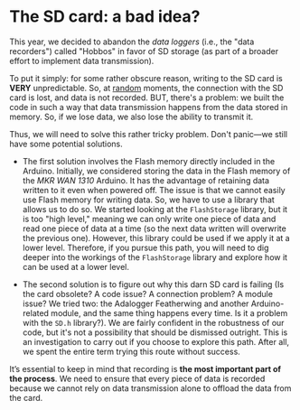 # The SD card: a bad idea?

This year, we decided to abandon the *data loggers* (i.e., the "data recorders") called "Hobbos" in favor of SD storage (as part of a broader effort to implement data transmission).

To put it simply: for some rather obscure reason, writing to the SD card is **VERY** unpredictable. So, at <u>random</u> moments, the connection with the SD card is lost, and data is not recorded. BUT, there's a problem: we built the code in such a way that data transmission happens from the data stored in memory. So, if we lose data, we also lose the ability to transmit it.

Thus, we will need to solve this rather tricky problem. Don't panic—we still have some potential solutions.

* The first solution involves the Flash memory directly included in the Arduino. Initially, we considered storing the data in the Flash memory of the *MKR WAN 1310* Arduino. It has the advantage of retaining data written to it even when powered off. The issue is that we cannot easily use Flash memory for writing data. So, we have to use a library that allows us to do so. We started looking at the `FlashStorage` library, but it is too "high level," meaning we can only write one piece of data and read one piece of data at a time (so the next data written will overwrite the previous one). However, this library could be used if we apply it at a lower level. Therefore, if you pursue this path, you will need to dig deeper into the workings of the `FlashStorage` library and explore how it can be used at a lower level.

* The second solution is to figure out why this darn SD card is failing (Is the card obsolete? A code issue? A connection problem? A module issue? We tried two: the Adalogger Featherwing and another Arduino-related module, and the same thing happens every time. Is it a problem with the `SD.h` library?). We are fairly confident in the robustness of our code, but it's not a possibility that should be dismissed outright. This is an investigation to carry out if you choose to explore this path. After all, we spent the entire term trying this route without success.

It’s essential to keep in mind that recording is **the most important part of the process**. We need to ensure that every piece of data is recorded because we cannot rely on data transmission alone to offload the data from the card.

